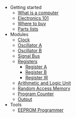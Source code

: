 
* Getting started
  * [What is a computer](/guide/what-is-a-computer.md)
  * [Electronics 101](/guide/electronics-101.md)
  * [Where to buy](/guide/where-to-buy.md)
  * [Parts lists](/guide/parts-lists.md)
* Modules
  * [Clock](/guide/clock)
  * [Oscillator A](/guide/oscillator-a.md)
  * [Oscillator B](/guide/oscillator-a.md)
  * [Signal Bus](/guide/signal-bus.md)
  * [Registers](/)
    * [Register A](/)
    * [Register B](/)
    * [Register IR](/)
  * [Arithmetic and Logic Unit](/)
  * [Random Access Memory](/)
  * [Program Counter](/)
  * [Output](/)
* Tools
  * [EEPROM Programmer](/)
